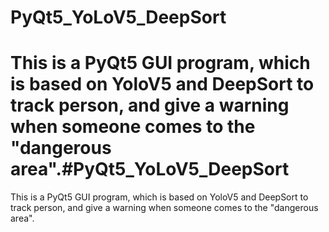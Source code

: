 # PyQt5_YoLoV5_DeepSort


This is a PyQt5 GUI program, which is based on YoloV5 and DeepSort to track person, and give a warning when someone comes to the "dangerous area".#PyQt5_YoLoV5_DeepSort
=======
This is a PyQt5 GUI program, which is based on YoloV5 and DeepSort to track person, and give a warning when someone comes to the "dangerous area".
